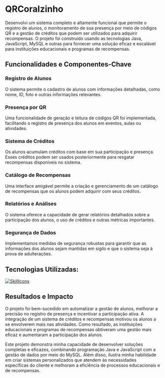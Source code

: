 # QRCoralzinho
Desenvolvi um sistema completo e altamente funcional que permite o registro de alunos, o monitoramento de sua presença por meio de 
códigos QR e a gestão de créditos que podem ser utilizados para adquirir recompensas. O projeto foi construído usando as tecnologias 
Java, JavaScript, MySQL e outras para fornecer uma solução eficaz e escalável para instituições educacionais e programas de recompensas.

## Funcionalidades e Componentes-Chave
### Registro de Alunos
O sistema permite o cadastro de alunos com informações detalhadas, como nome, ID, foto e outras informações relevantes.
### Presença por QR
Uma funcionalidade de geração e leitura de códigos QR foi implementada, facilitando o registro de presença dos alunos em eventos, 
aulas ou atividades.
### Sistema de Créditos
Os alunos acumulam créditos com base em sua participação e presença. Esses créditos podem ser usados posteriormente para resgatar 
recompensas disponíveis no sistema.
### Catálogo de Recompensas
Uma interface amigável permite a criação e gerenciamento de um catálogo de recompensas que os alunos podem adquirir com seus créditos.
### Relatórios e Análises
O sistema oferece a capacidade de gerar relatórios detalhados sobre a participação dos alunos, o uso de créditos e outras métricas 
importantes.
### Segurança de Dados
Implementamos medidas de segurança robustas para garantir que as informações dos alunos sejam mantidas em sigilo e que o sistema 
seja à prova de adulterações.

## Tecnologias Utilizadas:
[![SkillIcons](https://skillicons.dev/icons?i=java,scala,mysql,github,heroku,spring,docker)](https://skillicons.dev)<br/>

## Resultados e Impacto
O projeto foi bem-sucedido em automatizar a gestão de alunos, melhorar a precisão no registro de presença e incentivar a participação 
ativa. A integração de um sistema de créditos e recompensas motivou os alunos a se envolverem mais nas atividades. Como resultado, 
as instituições educacionais e programas de recompensas obtiveram uma gestão mais eficaz e aumentaram a participação dos alunos.

Este projeto demonstra minha capacidade de desenvolver soluções completas e eficazes, combinando programação Java e JavaScript com a 
gestão de dados por meio do MySQL. Além disso, ilustra minha habilidade em criar sistemas personalizados que atendem às necessidades 
específicas do cliente e melhoram a eficiência de processos educacionais e de recompensas.
